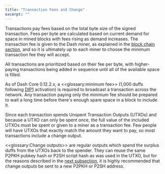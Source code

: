 ```yaml
---
title: "Transaction Fees and Change"
excerpt: ""
---
```

Transactions pay fees based on the total byte size of the signed transaction. Fees per byte are calculated based on current demand for space in mined blocks with fees rising as demand increases.  The transaction fee is given to the Dash miner, as explained in the [block chain section](core-guide-block-chain), and so it is ultimately up to each miner to choose the minimum transaction fee they will accept.

All transactions are prioritized based on their fee per byte, with higher-paying transactions being added in sequence until all of the available space is filled.

As of Dash Core 0.12.2.x, a <<glossary:minimum fee>> (1,000 duffs following [DIP1](https://github.com/dashpay/dips/blob/master/dip-0001.md) activation) is required to broadcast a transaction across the network. Any transaction paying only the minimum fee should be prepared to wait a long time before there's enough spare space in a block to include it.

Since each transaction spends Unspent Transaction Outputs (UTXOs) and because a UTXO can only be spent once, the full value of the included UTXOs must be spent or given to a miner as a transaction fee.  Few people will have UTXOs that exactly match the amount they want to pay, so most transactions include a change output.

<<glossary:Change outputs>> are regular outputs which spend the surplus duffs from the UTXOs back to the spender.  They can reuse the same P2PKH pubkey hash or P2SH script hash as was used in the UTXO, but for the reasons described in the [next subsection](core-guide-transactions-avoiding-key-reuse), it is highly recommended that change outputs be sent to a new P2PKH or P2SH address.
